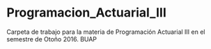 # Programacion_Actuarial_III
Carpeta de trabajo para la materia de Programación Actuarial III en el semestre de Otoño 2016. BUAP
